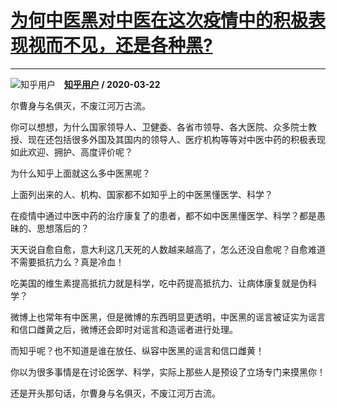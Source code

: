 # [为何中医黑对中医在这次疫情中的积极表现视而不见，还是各种黑?](https://www.zhihu.com/answer/1096707335)

-----------------------------------------------------------------------------

![知乎用户](https://pic4.zhimg.com/da8e974dc.jpg?source=1940ef5c "知乎用户")&emsp;**[知乎用户](https://www.zhihu.com/people/) / 2020-03-22**

尔曹身与名俱灭，不废江河万古流。

你可以想想，为什么国家领导人、卫健委、各省市领导、各大医院、众多院士教授、现在还包括很多外国及其国内的领导人、医疗机构等等对中医中药的积极表现如此欢迎、拥护、高度评价呢？

为什么知乎上面就这么多中医黑呢？

上面列出来的人、机构、国家都不如知乎上的中医黑懂医学、科学？

在疫情中通过中医中药的治疗康复了的患者，都不如中医黑懂医学、科学？都是愚昧的、思想落后的？

天天说自愈自愈，意大利这几天死的人数越来越高了，怎么还没自愈呢？自愈难道不需要抵抗力么？真是冷血！

吃美国的维生素提高抵抗力就是科学，吃中药提高抵抗力、让病体康复就是伪科学？

微博上也常年有中医黑，但是微博的东西明显更透明，中医黑的谣言被证实为谣言和信口雌黄之后，微博还会即时对谣言和造谣者进行处理。

而知乎呢？也不知道是谁在放任、纵容中医黑的谣言和信口雌黄！

你以为很多事情是在讨论医学、科学，实际上那些人是预设了立场专门来摸黑你！

还是开头那句话，尔曹身与名俱灭，不废江河万古流。


